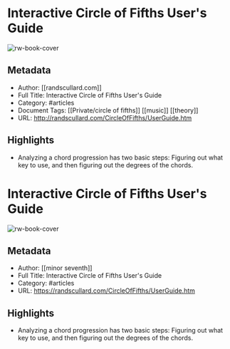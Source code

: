 # Interactive Circle of Fifths User's Guide

![rw-book-cover](https://readwise-assets.s3.amazonaws.com/static/images/article0.00998d930354.png)

## Metadata
- Author: [[randscullard.com]]
- Full Title: Interactive Circle of Fifths User's Guide
- Category: #articles
- Document Tags: [[Private/circle of fifths]] [[music]] [[theory]] 
- URL: http://randscullard.com/CircleOfFifths/UserGuide.htm

## Highlights
- Analyzing a chord progression has two basic steps: Figuring out what key to use, and then figuring out the degrees of the chords.
# Interactive Circle of Fifths User's Guide

![rw-book-cover](https://readwise-assets.s3.amazonaws.com/static/images/article1.be68295a7e40.png)

## Metadata
- Author: [[minor seventh]]
- Full Title: Interactive Circle of Fifths User's Guide
- Category: #articles
- URL: https://randscullard.com/CircleOfFifths/UserGuide.htm

## Highlights
- Analyzing a chord progression has two basic steps: Figuring out what key to use, and then figuring out the degrees of the chords.
